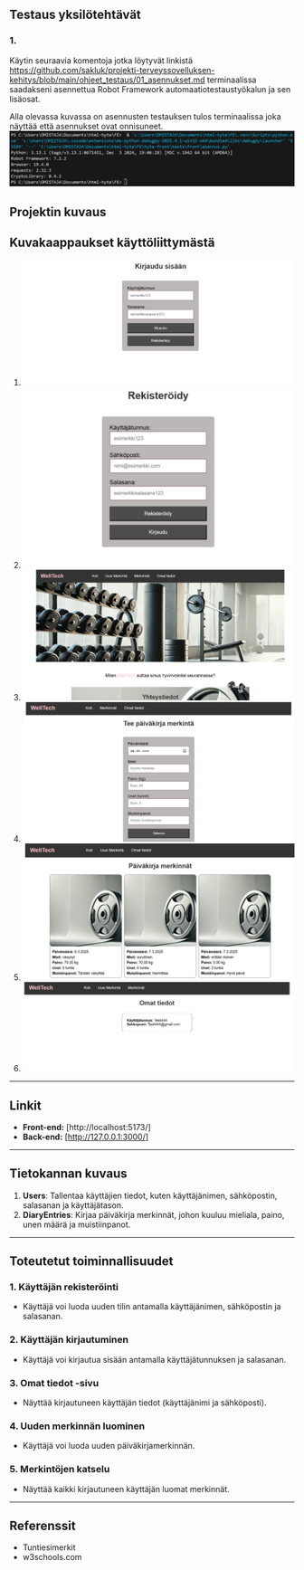## Testaus yksilötehtävät

### 1.
Käytin seuraavia komentoja jotka löytyvät linkistä https://github.com/sakluk/projekti-terveyssovelluksen-kehitys/blob/main/ohjeet_testaus/01_asennukset.md terminaalissa saadakseni asennettua Robot Framework automaatiotestaustyökalun ja sen lisäosat.

Alla olevassa kuvassa on asennusten testauksen tulos terminaalissa joka näyttää että asennukset ovat onnisuneet.
![Asennukset](src/img/asennukset.png)











## Projektin kuvaus

## Kuvakaappaukset käyttöliittymästä
1. ![Käyttöliittymä 1](src/img/kayttoliittyma1.png)
2. ![Käyttöliittymä 2](src/img/kayttoliittyma2.png)
3. ![Käyttöliittymä 3](src/img/kayttoliittyma3.png)
4. ![Käyttöliittymä 4](src/img/kayttoliittyma4.png)
5. ![Käyttöliittymä 5](src/img/kayttoliittyma5.png)
6. ![Käyttöliittymä 6](src/img/kayttoliittyma6.png)


---------------------------------

## Linkit
- **Front-end:** [http://localhost:5173/]  
- **Back-end:** [http://127.0.0.1:3000/]  

---------------------------------

## Tietokannan kuvaus
1. **Users**: Tallentaa käyttäjien tiedot, kuten käyttäjänimen, sähköpostin, salasanan ja käyttäjätason.
2. **DiaryEntries**: Kirjaa päiväkirja merkinnät, johon kuuluu mieliala, paino, unen määrä ja muistiinpanot.

---------------------------------

## Toteutetut toiminnallisuudet

### 1. Käyttäjän rekisteröinti
  - Käyttäjä voi luoda uuden tilin antamalla käyttäjänimen, sähköpostin ja salasanan.

### 2. Käyttäjän kirjautuminen
  - Käyttäjä voi kirjautua sisään antamalla käyttäjätunnuksen ja salasanan.

### 3. Omat tiedot -sivu  
  - Näyttää kirjautuneen käyttäjän tiedot (käyttäjänimi ja sähköposti).

### 4. Uuden merkinnän luominen
  - Käyttäjä voi luoda uuden päiväkirjamerkinnän.

### 5. Merkintöjen katselu
  - Näyttää kaikki kirjautuneen käyttäjän luomat merkinnät.


---------------------------------


## Referenssit
- Tuntiesimerkit
- w3schools.com  